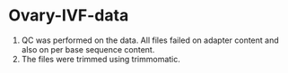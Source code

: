 # Ovary-IVF-data

1. QC was performed on the data. All files failed on adapter content and also on per base sequence content.
2. The files were trimmed using trimmomatic.
